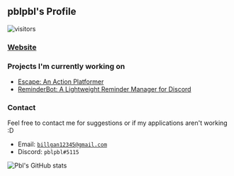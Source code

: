 ## pblpbl's Profile
![visitors](https://visitor-badge.glitch.me/badge?page_id=pblpbl1024.pblpbl1024)

### [Website](https://pblpbl1024.github.io)


### Projects I'm currently working on
* [Escape: An Action Platformer](https://github.com/pblpbl1024/escape)
* [ReminderBot: A Lightweight Reminder Manager for Discord](https://github.com/pblpbl1024/reminder-bot)

### Contact
Feel free to contact me for suggestions or if my applications aren't working :D
* Email: [`billgan12345@gmail.com`](mailto:billgan12345@gmail.com)
* Discord: `pblpbl#5115`

![Pbl's GitHub stats](https://github-readme-stats.vercel.app/api?username=pblpbl1024&bg_color=60,FF3CAC,784BA0,2B86C5&title_color=fff&text_color=fff)
